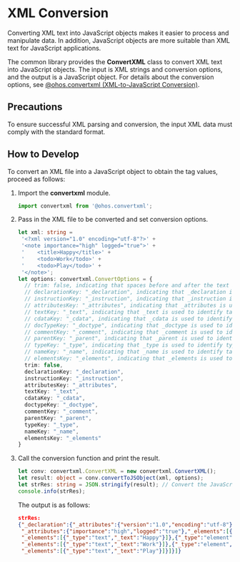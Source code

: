 # XML Conversion


Converting XML text into JavaScript objects makes it easier to process and manipulate data. In addition, JavaScript objects are more suitable than XML text for JavaScript applications.


The common library provides the **ConvertXML** class to convert XML text into JavaScript objects. The input is XML strings and conversion options, and the output is a JavaScript object. For details about the conversion options, see [@ohos.convertxml (XML-to-JavaScript Conversion)](../reference/apis/js-apis-convertxml.md).


## Precautions

To ensure successful XML parsing and conversion, the input XML data must comply with the standard format.


## How to Develop

To convert an XML file into a JavaScript object to obtain the tag values, proceed as follows:

1. Import the **convertxml** module.

   ```ts
   import convertxml from '@ohos.convertxml';
   ```

2. Pass in the XML file to be converted and set conversion options.

   ```ts
   let xml: string =
    '<?xml version="1.0" encoding="utf-8"?>' +
    '<note importance="high" logged="true">' +
    '    <title>Happy</title>' +
    '    <todo>Work</todo>' +
    '    <todo>Play</todo>' +
    '</note>';
   let options: convertxml.ConvertOptions = {
     // trim: false, indicating that spaces before and after the text are not deleted after conversion.
     // declarationKey: "_declaration", indicating that _declaration is used to identify the file declaration after conversion.
     // instructionKey: "_instruction", indicating that _instruction is used to identify instructions after conversion.
     // attributesKey: "_attributes", indicating that _attributes is used to identify attributes after conversion.
     // textKey: "_text", indicating that _text is used to identify tag values after conversion.
     // cdataKey: "_cdata", indicating that _cdata is used to identify unparsed data after conversion.
     // docTypeKey: "_doctype", indicating that _doctype is used to identify documents after conversion.
     // commentKey: "_comment", indicating that _comment is used to identify comments after conversion.
     // parentKey: "_parent", indicating that _parent is used to identify parent classes after conversion.
     // typeKey: "_type", indicating that _type is used to identify types after conversion.
     // nameKey: "_name", indicating that _name is used to identify tag names after conversion.
     // elementsKey: "_elements", indicating that _elements is used to identify elements after conversion.
     trim: false,
     declarationKey: "_declaration",
     instructionKey: "_instruction",
     attributesKey: "_attributes",
     textKey: "_text",
     cdataKey: "_cdata",
     doctypeKey: "_doctype",
     commentKey: "_comment",
     parentKey: "_parent",
     typeKey: "_type",
     nameKey: "_name",
     elementsKey: "_elements"
   }
   ```

3. Call the conversion function and print the result.

   ```ts
   let conv: convertxml.ConvertXML = new convertxml.ConvertXML();
   let result: object = conv.convertToJSObject(xml, options);
   let strRes: string = JSON.stringify(result); // Convert the JavaScript object into a JSON string for explicit output.
   console.info(strRes);
   ```

   The output is as follows:

   ```json
   strRes:
   {"_declaration":{"_attributes":{"version":"1.0","encoding":"utf-8"}},"_elements":[{"_type":"element","_name":"note",
    "_attributes":{"importance":"high","logged":"true"},"_elements":[{"_type":"element","_name":"title",
    "_elements":[{"_type":"text","_text":"Happy"}]},{"_type":"element","_name":"todo",
    "_elements":[{"_type":"text","_text":"Work"}]},{"_type":"element","_name":"todo",
    "_elements":[{"_type":"text","_text":"Play"}]}]}]}
   ```
